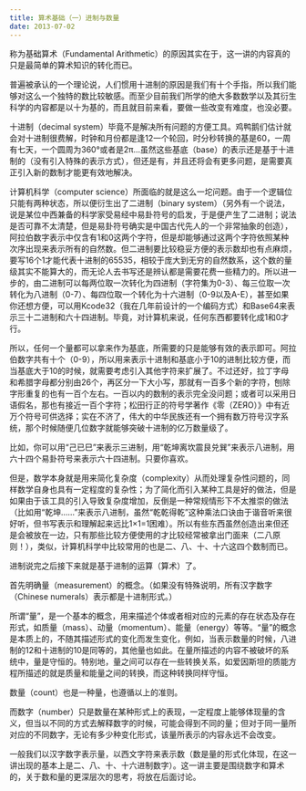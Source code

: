 ```yaml
---
title: 算术基础（一）进制与数量
date: 2013-07-02
---
```



称为基础算术（Fundamental Arithmetic）的原因其实在于，这一讲的内容真的只是最简单的算术知识的转化而已。

普遍被承认的一个理论说，人们惯用十进制的原因是我们有十个手指，所以我们能够对这么一个独特的数比较敏感。而至少目前我们所学的绝大多数数学以及其衍生科学的内容都是以十为基的，而且就目前来看，要做一些改变有难度，也没必要。

十进制（decimal system）毕竟不是解决所有问题的方便工具。鸡鸭鹅们估计就会对十进制很费解，时钟和月份都是逢12一个轮回，时分秒转换的基是60，一周有七天，一个圆周为360°或者是2π…虽然这些基底（base）的表示还是基于十进制的（没有引入特殊的表示方式），但还是有，并且还将会有更多问题，是需要真正引入新的数制才能更有效地解决。

计算机科学（computer science）所面临的就是这么一坨问题。由于一个逻辑位只能有两种状态，所以便衍生出了二进制（binary system）（另外有一个说法，说是某位中西兼备的科学家受易经中易卦符号的启发，于是便产生了二进制；说法是否可靠不太清楚，但是易卦符号确实是中国古代先人的一个非常抽象的创造），阿拉伯数字表示中仅含有1和0这两个字符，但是却能够通过这两个字符依照某种次序出现来表示所有的自然数。但二进制要比较稳妥方便的表示数却也有点麻烦，要写16个1才能代表十进制的65535，相较于庞大到无穷的自然数系，这个数的量级其实不能算大的，而无论人去书写还是辨认都是需要花费一些精力的。所以进一步的，由二进制可以每两位取一次转化为四进制（字符集为0-3）、每三位取一次转化为八进制（0-7）、每四位取一个转化为十六进制（0-9以及A-E），甚至如果你还想方便，可以用Kcode32（我在几年前设计的一个编码方式）和Base64来表示三十二进制和六十四进制。毕竟，对计算机来说，任何东西都要转化成1和0才行。

所以，任何一个量都可以拿来作为基底，所需要的只是能够有效的表示即可。阿拉伯数字共有十个（0-9），所以用来表示十进制和基底小于10的进制比较方便，而当基底大于10的时候，就需要考虑引入其他字符来扩展了。不过还好，拉丁字母和希腊字母都分别由26个，再区分一下大小写，那就有一百多个新的字符，刨除字形重复的也有一百个左右。一百以内的数制的表示完全没问题；或者可以采用日语假名，那也有接近一百个字符；松田行正的符号学著作《零（ZEЯO）》中有近万个符号可供选择；实在不济了，伟大的中华民族还有一个拥有数万符号汉字系统，那个时候随便几位数字就能够突破十进制的亿万数量级了。

比如，你可以用“己已巳”来表示三进制，用“乾坤离坎震艮兑巽”来表示八进制，用六十四个易卦符号来表示六十四进制。只要你喜欢。

但是，数学本身就是用来简化复杂度（complexity）从而处理复杂性问题的，同样数学自身也具有一定程度的复杂性；为了简化而引入某种工具是好的做法，但是如果由于该工具的引入导致复杂度增加，反倒是一种常规情形下不太推崇的做法（比如用“乾坤……”来表示八进制，虽然“乾乾得乾”这种乘法口诀由于谐音听来很好听，但书写表示和理解起来远比1×1=1困难）。所以有些东西虽然创造出来但还是会被放在一边，只有那些比较方便使用的才比较经常被拿出门面来（二八原则！），类似，计算机科学中比较常用的也是二、八、十、十六这四个数制而已。

进制说完之后接下来就是基于进制的运算（算术）了。

首先明确量（measurement）的概念。（如果没有特殊说明，所有汉字数字（Chinese numerals）表示都是十进制形式。）

所谓“量”，是一个基本的概念，用来描述个体或者相对应的元素的存在状态及存在形式，如质量（mass）、动量（momentum）、能量（energy）等等。“量”的概念是本质上的，不随其描述形式的变化而发生变化，例如，当表示数量的时候，八进制的12和十进制的10是同等的，其他量也如此。在量所描述的内容不被破坏的系统中，量是守恒的。特别地，量之间可以存在一些转换关系，如爱因斯坦的质能方程所描述的就是质量和能量之间的转换，而这种转换同样守恒。

数量（count）也是一种量，也遵循以上的准则。

而数字（number）只是数量在某种形式上的表现，一定程度上能够体现量的含义，但当以不同的方式去解释数字的时候，可能会得到不同的量；但对于同一量所对应的不同数字，无论有多少种变化形式，该量所表示的内容永远不会改变。

一般我们以汉字数字表示量，以西文字符来表示数（数是量的形式化体现，在这一讲出现的基本上是二、八、十、十六进制数字）。这一讲主要是围绕数字和算术的，关于数和量的更深层次的思考，将放在后面讨论。
